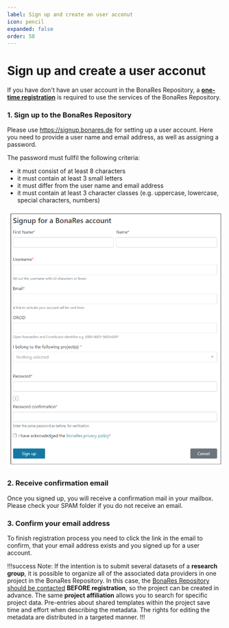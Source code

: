 ```yaml
---
label: Sign up and create an user acconut
icon: pencil
expanded: false
order: 50
---
```

# Sign up and create a user acconut

If you have don't have an user account in the BonaRes Repository, a
**[one-time registration](https://signup.bonares.de)** is required to use the
services of the BonaRes Repository.

### 1. Sign up to the BonaRes Repository

Please use https://signup.bonares.de for setting up a user account. Here you need to provide a user name and email 
address, as well as assigning a password.

   The password must fullfil the following criteria:
   - it must consist of at least 8 characters
   - it must contain at least 3 small letters
   - it must differ from the user name and email address
   - it must contain at least 3 character classes (e.g. uppercase, lowercase, special characters, numbers)

![](/static/img/fig_registration.png)


### 2. Receive confirmation email

Once you signed up, you will receive a confirmation mail in your mailbox. Please check your SPAM folder
if you do not receive an email.

### 3. Confirm your email address 

To finish registration process you need to click the link in the email to confirm, that your
email address exists and you signed up for a user account.

!!!success  Note:
If the intention is to submit several datasets of a **research group**, it is possible to organize all 
of the associated data providers in one project in the BonaRes Repository. In this case, the
[BonaRes Repository should be contacted](mailto:support-data@bonares.de) **BEFORE registration**, 
so the project can be created in advance. The same **project affiliation** allows you to search for specific project data. Pre-entries about shared templates within the project save time and effort when describing the metadata. The rights for editing the metadata are distributed in a targeted manner.
!!!
